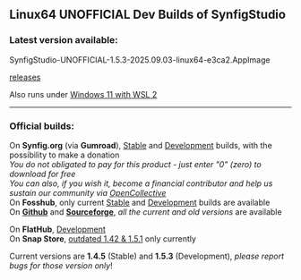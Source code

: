 
## Linux64 UNOFFICIAL Dev Builds of SynfigStudio
### Latest version available:  

SynfigStudio-UNOFFICIAL-1.5.3-2025.09.03-linux64-e3ca2.AppImage 

[releases](https://github.com/BobSynfig/synfig/releases)

Also runs under [Windows 11 with WSL 2](https://forums.synfig.org/t/running-synfig-appimage-linux-in-windows-11-wsl-2/16770)

---
### Official builds: 

On **Synfig.org** (via **Gumroad**), [Stable](https://synfig.gumroad.com/l/synfig) and [Development](https://synfig.gumroad.com/l/synfig-dev) builds, with the possibility to make a donation  
_You do not obligated to pay for this product - just enter "0" (zero) to download for free_  
_You can also, if you wish it, become a financial contributor and help us sustain our community via [OpenCollective](https://opencollective.com/synfig)_  
On **Fosshub**, only current [Stable](https://www.fosshub.com/Synfig.html) and [Development](https://www.fosshub.com/Synfig-Development.html) builds are available  
On [**Github**](https://github.com/synfig/synfig/releases) and [**Sourceforge**](https://sourceforge.net/projects/synfig/), _all the current and old versions_ are available  

On **FlatHub**, [Development](https://flathub.org/apps/org.synfig.SynfigStudio)  
On **Snap Store**, [outdated 1.42 & 1.5.1](https://snapcraft.io/synfigstudio) only currently  


Current versions are **1.4.5** (Stable) and **1.5.3** (Development), _please report bugs for those version only_!

<!--
**BobSynfig/BobSynfig** is a ✨ _special_ ✨ repository because its `README.md` (this file) appears on your GitHub profile.

Here are some ideas to get you started:

- 🔭 I’m currently working on ...
- 🌱 I’m currently learning ...
- 👯 I’m looking to collaborate on ...
- 🤔 I’m looking for help with ...
- 💬 Ask me about ...
- 📫 How to reach me: ...
- 😄 Pronouns: ...
- ⚡ Fun fact: ...
-->
